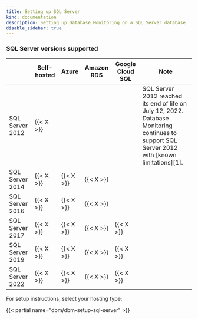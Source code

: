 ```yaml
---
title: Setting up SQL Server
kind: documentation
description: Setting up Database Monitoring on a SQL Server database
disable_sidebar: true
---
```


### SQL Server versions supported

|                 | Self-hosted | Azure     | Amazon RDS | Google Cloud SQL | Note |
|-----------------|-------------|-----------|------------|------------------|------|
| SQL Server 2012 | {{< X >}}   |           |            |                  | SQL Server 2012 reached its end of life on July 12, 2022. Database Monitoring continues to support SQL Server 2012 with [known limitations][1]. |
| SQL Server 2014 | {{< X >}}   | {{< X >}} | {{< X >}}  |                  |      |
| SQL Server 2016 | {{< X >}}   | {{< X >}} | {{< X >}}  |                  |      |
| SQL Server 2017 | {{< X >}}   | {{< X >}} | {{< X >}}  | {{< X >}}        |      |
| SQL Server 2019 | {{< X >}}   | {{< X >}} | {{< X >}}  | {{< X >}}        |      |
| SQL Server 2022 | {{< X >}}   | {{< X >}} | {{< X >}}  | {{< X >}}        |      |

For setup instructions, select your hosting type:

{{< partial name="dbm/dbm-setup-sql-server" >}}

<br>
